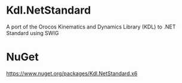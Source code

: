 # Kdl.NetStandard
A port of the Orocos Kinematics and Dynamics Library (KDL) to .NET Standard using SWIG

# NuGet
https://www.nuget.org/packages/Kdl.NetStandard.x6
